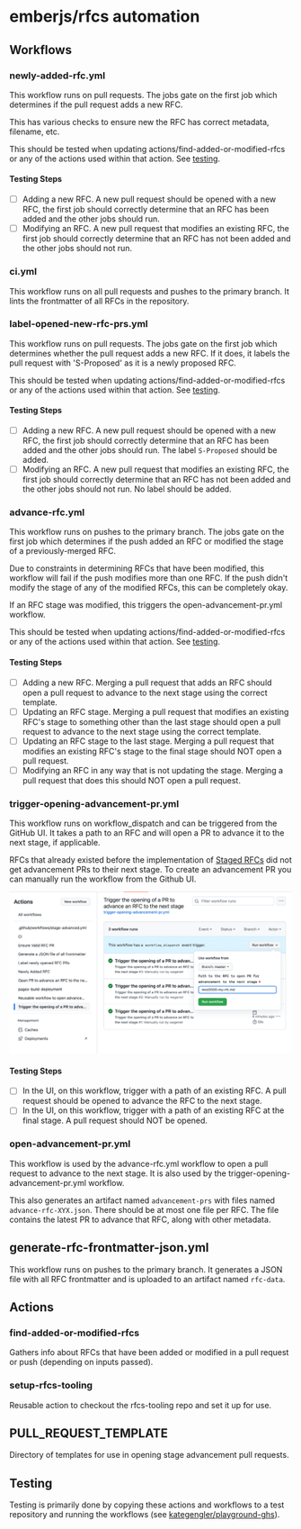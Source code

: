 # emberjs/rfcs automation

## Workflows

### newly-added-rfc.yml

This workflow runs on pull requests. The jobs gate on the first job which determines
if the pull request adds a new RFC.

This has various checks to ensure new the RFC has correct metadata, filename, etc.

This should be tested when updating actions/find-added-or-modified-rfcs or any of
the actions used within that action. See [testing](#testing).

#### Testing Steps

- [ ] Adding a new RFC. A new pull request should be opened with a new RFC, the
  first job should correctly determine that an RFC has been added and the other
  jobs should run.
- [ ] Modifying an RFC. A new pull request that modifies an existing RFC, the
  first job should correctly determine that an RFC has not been added and the other
  jobs should not run.

### ci.yml

This workflow runs on all pull requests and pushes to the primary branch. It
lints the frontmatter of all RFCs in the repository.

### label-opened-new-rfc-prs.yml

This workflow runs on pull requests. The jobs gate on the first job which determines
whether the pull request adds a new RFC. If it does, it labels the pull request with
'S-Proposed' as it is a newly proposed RFC.

This should be tested when updating actions/find-added-or-modified-rfcs or any of
the actions used within that action. See [testing](#testing).

#### Testing Steps

- [ ] Adding a new RFC. A new pull request should be opened with a new RFC, the
  first job should correctly determine that an RFC has been added and the other
  jobs should run. The label `S-Proposed` should be added.
- [ ] Modifying an RFC. A new pull request that modifies an existing RFC, the
  first job should correctly determine that an RFC has not been added and the other
  jobs should not run. No label should be added.

### advance-rfc.yml

This workflow runs on pushes to the primary branch. The jobs gate on the first job
which determines if the push added an RFC or modified the stage of a previously-merged
RFC.

Due to constraints in determining RFCs that have been modified, this workflow will
fail if the push modifies more than one RFC. If the push didn't modify the stage
of any of the modified RFCs, this can be completely okay.

If an RFC stage was modified, this triggers the open-advancement-pr.yml workflow.

This should be tested when updating actions/find-added-or-modified-rfcs or any of
the actions used within that action. See [testing](#testing).

#### Testing Steps

- [ ] Adding a new RFC. Merging a pull request that adds an RFC should open a
  pull request to advance to the next stage using the correct template.
- [ ] Updating an RFC stage. Merging a pull request that modifies an existing RFC's
  stage to something other than the last stage should open a pull request to
  advance to the next stage using the correct template.
- [ ] Updating an RFC stage to the last stage. Merging a pull request that modifies
  an existing RFC's stage to the final stage should NOT open a pull request.
- [ ] Modifying an RFC in any way that is not updating the stage. Merging a pull
  request that does this should NOT open a pull request.

### trigger-opening-advancement-pr.yml

This workflow runs on workflow_dispatch and can be triggered from the GitHub UI.
It takes a path to an RFC and will open a PR to advance it to the next stage, if
applicable.

RFCs that already existed before the implementation of
[Staged RFCs](https://github.com/emberjs/rfcs/blob/master/text/0617-rfc-stages.md)
did not get advancement PRs to their next stage. To create an advancement PR you
can manually run the workflow from the Github UI.

![Screenshot of the Github UI for manually triggering a workflow](./doc-assets/advance-rfc.png)

#### Testing Steps

- [ ] In the UI, on this workflow, trigger with a path of an existing RFC. A pull
  request should be opened to advance the RFC to the next stage.
- [ ] In the UI, on this workflow, trigger with a path of an existing RFC at the
  final stage. A pull request should NOT be opened.

### open-advancement-pr.yml

This workflow is used by the advance-rfc.yml workflow to open a pull request to
advance to the next stage. It is also used by the trigger-opening-advancement-pr.yml
workflow.

This also generates an artifact named `advancement-prs` with files named `advance-rfc-XYX.json`.
There should be at most one file per RFC. The file contains the latest PR to
advance that RFC, along with other metadata.

## generate-rfc-frontmatter-json.yml

This workflow runs on pushes to the primary branch. It generates a JSON file with
all RFC frontmatter and is uploaded to an artifact named `rfc-data`.

## Actions

### find-added-or-modified-rfcs

Gathers info about RFCs that have been added or modified in a pull request or push
(depending on inputs passed).

### setup-rfcs-tooling

Reusable action to checkout the rfcs-tooling repo and set it up for use.

## PULL_REQUEST_TEMPLATE

Directory of templates for use in opening stage advancement pull requests.

## Testing
[Testing]: #testing

Testing is primarily done by copying these actions and workflows to a test
repository and running the workflows
(see [kategengler/playground-ghs](https://github.com/kategengler/playground-ghas)).
